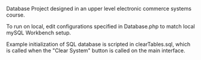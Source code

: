 Database Project designed in an upper level electronic commerce systems course.

To run on local, edit configurations specified in Database.php to match local mySQL Workbench setup.

Example initialization of SQL database is scripted in clearTables.sql, which is called when the "Clear System" button is called on the main interface.
